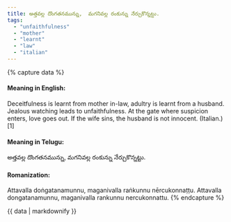 ```yaml
---
title: అత్తవల్ల దొంగతనమున్ను,  మగనివల్ల రంకున్ను నేర్చుకొన్నట్టు.
tags:
  - "unfaithfulness"
  - "mother"
  - "learnt"
  - "law"
  - "italian"
---
```


{% capture data %}
#### Meaning in English:
Deceitfulness is learnt from mother in-law, adultry is learnt from a husband.
Jealous watching leads to unfaithfulness.
At the gate where suspicion enters, love goes out.
If the wife sins, the husband is not innocent. (Italian.)[1]

#### Meaning in Telugu:
అత్తవల్ల దొంగతనమున్ను,  మగనివల్ల రంకున్ను నేర్చుకొన్నట్టు.

#### Romanization:
Attavalla doṅgatanamunnu,  maganivalla raṅkunnu nērcukonnaṭṭu.
Attavalla dongatanamunnu,  maganivalla rankunnu nercukonnattu.
{% endcapture %}

{{ data | markdownify }}

